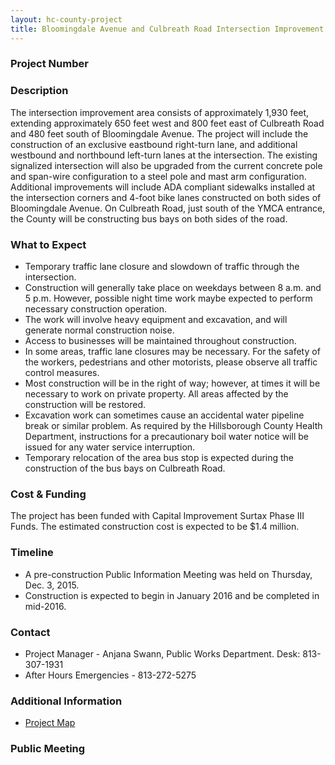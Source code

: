 ```yaml
---
layout: hc-county-project
title: Bloomingdale Avenue and Culbreath Road Intersection Improvement
---
```


### Project Number



### Description

The intersection improvement area consists of approximately 1,930 feet, extending approximately 650 feet west and 800 feet east of Culbreath Road and 480 feet south of Bloomingdale Avenue. The project will include the construction of an exclusive eastbound right-turn lane, and additional westbound and northbound left-turn lanes at the intersection. The existing signalized intersection will also be upgraded from the current concrete pole and span-wire configuration to a steel pole and mast arm configuration. Additional improvements will include ADA compliant sidewalks installed at the intersection corners and 4-foot bike lanes constructed on both sides of Bloomingdale Avenue. On Culbreath Road, just south of the YMCA entrance, the County will be constructing bus bays on both sides of the road.

### What to Expect

* Temporary traffic lane closure and slowdown of traffic through the intersection.
* Construction will generally take place on weekdays between 8 a.m. and 5 p.m. However, possible night time work maybe expected to perform necessary construction operation.
* The work will involve heavy equipment and excavation, and will generate normal construction noise.
* Access to businesses will be maintained throughout construction.
* In some areas, traffic lane closures may be necessary. For the safety of the workers, pedestrians and other motorists, please observe all traffic control measures.
* Most construction will be in the right of way; however, at times it will be necessary to work on private property. All areas affected by the construction will be restored.
* Excavation work can sometimes cause an accidental water pipeline break or similar problem. As required by the Hillsborough County Health Department, instructions for a precautionary boil water notice will be issued for any water service interruption.
* Temporary relocation of the area bus stop is expected during the construction of the bus bays on Culbreath Road.

### Cost & Funding

The project has been funded with Capital Improvement Surtax Phase III Funds. The estimated construction cost is expected to be $1.4 million.

### Timeline

* A pre-construction Public Information Meeting was held on Thursday, Dec. 3, 2015.                       
* Construction is expected to begin in January 2016 and be completed in mid-2016.

### Contact

* Project Manager - Anjana Swann, Public Works Department. Desk: 813-307-1931
* After Hours Emergencies - 813-272-5275

### Additional Information

* [Project Map](http://www.hillsboroughcounty.org/DocumentCenter/View/11077)

### Public Meeting
